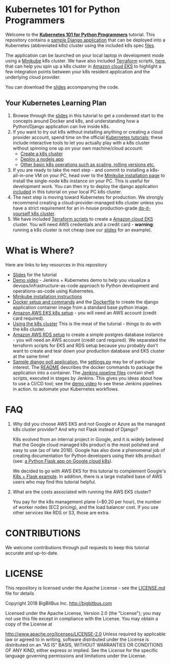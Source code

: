 # Kubernetes 101 for Python Programmers
Welcome to the [__Kubernetes 101 for Python Programmers__](https://2018.pycon.ca/talks/talk-PC-51523/) tutorial. This repository contains a [sample Django application](/django-poll-project) that can be deployed into a Kubernetes (abbreviated k8s) cluster using the included k8s spec [files](/kubecode).

The application can be launched on your local laptop in development mode using a [Minikube](https://kubernetes.io/docs/setup/minikube/) k8s cluster. We have also included [Terraform](https://www.terraform.io/) scripts, [here](aws-k8s-pgdb-with-terraform/aws-kubernetes), that can help you spin up a k8s cluster in [Amazon cloud EKS](https://aws.amazon.com/eks/) to highlight a few integration points between your k8s resident application and the underlying cloud provider.

You can download the [slides](/tutorial/Kubernetes-101-for-Python-Programmers-Feb_2019.pdf) accompanying the code.


## Your Kubernetes Learning Plan

1. Browse through the [slides](/tutorial/Kubernetes-101-for-Python-Programmers-Feb_2019.pdf) in this tutorial to get a condensed start to the concepts around Docker and k8s, and understanding how a Python/Django application can live inside k8s.
2. If you want to try out k8s without installing anything or creating a cloud provider account, spend time on the official [Kubernetes tutorials](https://kubernetes.io/docs/tutorials/); these include interactive tools to let you actually play with a k8s cluster without spinning one up on your own machine/cloud account:
    *   [Create a k8s cluster](https://kubernetes.io/docs/tutorials/kubernetes-basics/create-cluster/cluster-interactive/)
    *  [Deploy a nodejs app](https://kubernetes.io/docs/tutorials/kubernetes-basics/deploy-app/deploy-interactive/)
    *  [Other basic k8s operations such as scaling, rolling versions etc.](https://kubernetes.io/docs/tutorials/kubernetes-basics/)
3. If you are ready to take the next step - and commit to installing a k8s-all-in-one VM on your PC, head over to the [Minikube installation page](https://kubernetes.io/docs/tasks/tools/install-minikube/) to install the single-node k8s instance on your PC. This is useful for development work. You can then try to deploy the django application [included](/django-poll-project) in this tutorial on your local PC k8s cluster.
4. The next step is moving toward Kubernetes for production. We strongly recommend creating a cloud-provider-managed k8s cluster unless you have a strict requirement for an in-house production-grade [do-it-yourself k8s cluster](https://kubernetes.io/docs/setup/scratch/).  
5. We have included [Terraform scripts](/aws-k8s-pgdb-with-terraform/aws-kubernetes) to create a [Amazon cloud EKS](https://aws.amazon.com/eks/) cluster. You will need AWS credentials and a credit card - __warning__: running a k8s cluster is not cheap (see our [slides](/tutorial/BigBitBus.Kubernetes-101-for-Python-Programmers.pdf) for an example).

# What is Where?
Here are links to key resources in this repository
* [Slides](/tutorial/BigBitBus.Kubernetes-101-for-Python-Programmers.pdf) for the tutorial
* [Demo video](https://youtu.be/LRucFET42PI) - Jenkins + Kubernetes demo to help you visualize a devops/infrastructure-as-code approach to Python development and operations-as-code using Kubernetes. 
* [Minikube installation instructions](https://kubernetes.io/docs/tasks/tools/install-minikube/) 
* [Docker setup and commands](/django-poll-project/poll-app-README.md) and the [Dockerfile](/django-poll-project/Dockerfile) to create the django application container image from a standard base python image. 
* [Amazon AWS EKS k8s setup](/aws-k8s-pgdb-with-terraform/aws-kubernetes/aws-k8s-README.md) - you will need an AWS account (credit card required).
* [Using the k8s cluster](/kubecode/kubectl-code-README.md) This is the meat of the tutorial - things to do with the k8s cluster.
* [Amazon AWS RDS setup](/aws-k8s-pgdb-with-terraform/aws-kubernetes/aws-k8s-README.md)  to create a simple postgres database instance - you will need an AWS account (credit card required). We separated the terraform scripts for EKS and RDS setup because you probably don't want to create and tear down your production database and EKS cluster at the same time!
* [Sample django poll application](/django-poll-project), the [settings.py](/django-poll-project/kube101/kube101/settings.py) may be of particular interest. The [README](/django-poll-project/poll-app-README.md) describes the docker commands to package the application into a container. The [Jenkins pipeline files](/jenkins) contain shell scripts, executed in stages by Jenkins. This gives you ideas about how to use a CI/CD tool; see the [demo video](https://youtu.be/LRucFET42PI) to see these Jenkins pipelines in action.
to automate your Kubernetes workflows.



# FAQ
1. Why did you choose AWS EKS and not Google or Azure as the managed k8s cluster provider? And why not Flask instead of Django?

    K8s evolved from an internal project in Google, and it is widely believed that the Google cloud managed k8s product is the most polished and easy to use (as of late 2018). Google has also done a phenomenal job of creating documentation for Python developers using their k8s product (see: [a Python Flask app on Google cloud k8s](https://cloud.google.com/python/tutorials/bookshelf-on-kubernetes-engine)).

    We decided to go with AWS EKS for this tutorial to complement Google's [K8s + Flask example]((https://cloud.google.com/python/tutorials/bookshelf-on-kubernetes-engine)). In addition, there is a large installed base of AWS users who may find this tutorial helpful.
2. What are the costs associated with running the AWS EKS cluster?
    
    You pay for the k8s management plane (~$0.20 per hour), the number of worker nodes (EC2 pricing), and the load balancer cost. If you use other services like RDS or S3, those are extra.

# CONTRIBUTIONS
We welcome contributions through pull requests to keep this tutorial accurate and up-to-date.

# LICENSE
This repository is licensed under the Apache License - see the [LICENSE.md](LICENSE.md) file for details

Copyright 2018 BigBitBus Inc. http://bigbitbus.com

Licensed under the Apache License, Version 2.0 (the "License"); you may not use this file except in compliance with the License. You may obtain a copy of the License at

   http://www.apache.org/licenses/LICENSE-2.0
Unless required by applicable law or agreed to in writing, software distributed under the License is distributed on an "AS IS" BASIS, WITHOUT WARRANTIES OR CONDITIONS OF ANY KIND, either express or implied. See the License for the specific language governing permissions and limitations under the License.
